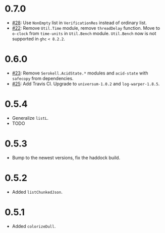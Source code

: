 0.7.0
=====

* [#28](https://github.com/serokell/serokell-util/issues/28):
  Use `NonEmpty` list in `VerificationRes` instead of ordinary list.
* [#22](https://github.com/serokell/serokell-util/issues/22):
  Remove `Util.Time` module, remove `threadDelay` function.
  Move to `o-clock` from `time-units` in `Util.Bench` module.
  `Util.Bench` now is not supported in `ghc` `< 8.2.2`.

0.6.0
=====

* [#23](https://github.com/serokell/serokell-util/issues/23):
  Remove `Serokell.AcidState.*` modules and `acid-state` with `safecopy` from dependencies.
* [#25](https://github.com/serokell/serokell-util/issues/25):
  Add Travis CI. Upgrade to `universum-1.0.2` and `log-warper-1.8.5`.

0.5.4
=====

* Generalize `listL`.
* TODO

0.5.3
=====

* Bump to the newest versions, fix the haddock build.

0.5.2
=====

* Added `listChunkedJson`.

0.5.1
=====

* Added `colorizeDull`.

